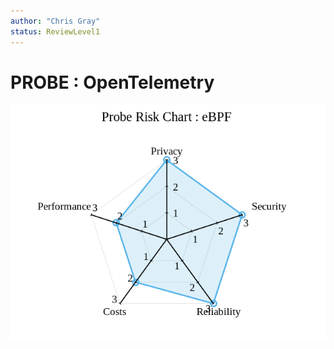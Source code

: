 ```yaml
---
author: "Chris Gray"
status: ReviewLevel1
---
```


# PROBE : OpenTelemetry

![image](./Risk.eBPF.png)
